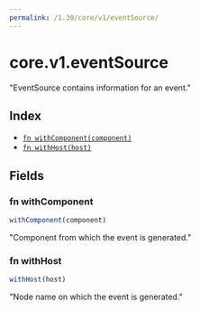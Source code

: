 ```yaml
---
permalink: /1.30/core/v1/eventSource/
---
```


# core.v1.eventSource

"EventSource contains information for an event."

## Index

* [`fn withComponent(component)`](#fn-withcomponent)
* [`fn withHost(host)`](#fn-withhost)

## Fields

### fn withComponent

```ts
withComponent(component)
```

"Component from which the event is generated."

### fn withHost

```ts
withHost(host)
```

"Node name on which the event is generated."
